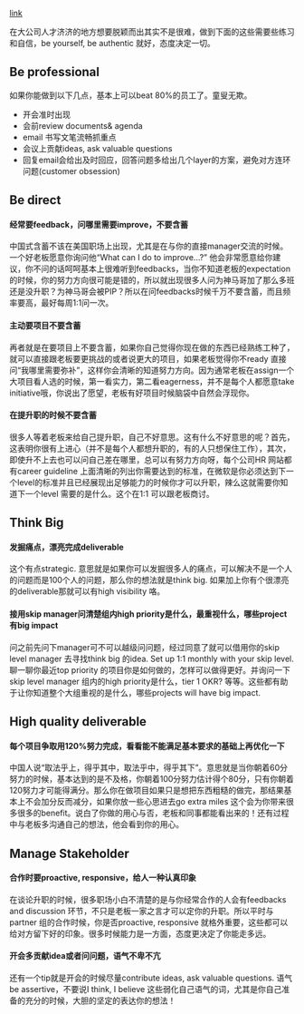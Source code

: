[link](https://www.1point3acres.com/bbs/thread-642372-1-1.html)

在大公司人才济济的地方想要脱颖而出其实不是很难，做到下面的这些需要些练习和自信，be yourself, be authentic 就好，态度决定一切。

## Be professional
如果你能做到以下几点，基本上可以beat 80%的员工了。童叟无欺。
- 开会准时出现
- 会前review documents& agenda
- email 书写文笔流畅抓重点
- 会议上贡献ideas, ask valuable questions
- 回复email会给出及时回应，回答问题多给出几个layer的方案，避免对方连环问题(customer obsession)

## Be direct
#### 经常要feedback，问哪里需要improve，不要含蓄
中国式含蓄不该在美国职场上出现，尤其是在与你的直接manager交流的时候。一个好老板愿意你询问他“What can I do to improve...?” 他会非常愿意给你建议，你不问的话呵呵基本上很难听到feedbacks，当你不知道老板的expectation 的时候，你的努力方向很可能是错的，所以就出现很多人问为神马哥加了那么多班还是没升职？为神马哥会被PIP？所以在问feedbacks时候千万不要含蓄，而且频率要高，最好每周1:1问一次。
#### 主动要项目不要含蓄
再者就是在要项目上不要含蓄，如果你自己觉得你现在做的东西已经熟练工种了，就可以直接跟老板要更挑战的或者说更大的项目，如果老板觉得你不ready 直接问“我哪里需要弥补”，这样你会清晰的知道努力方向。因为通常老板在assign一个大项目看人选的时候，第一看实力，第二看eagerness，并不是每个人都愿意take initiative哦，你说出了愿望，老板有好项目时候脑袋中自然会浮现你。
#### 在提升职的时候不要含蓄
很多人等着老板来给自己提升职，自己不好意思。这有什么不好意思的呢？首先，这表明你很有上进心（并不是每个人都想升职的，有的人只想保住工作），其次，即使升不上去也可以问自己差在哪里，总可以有努力方向呀，每个公司HR 网站都有career guideline 上面清晰的列出你需要达到的标准，在微软是你必须达到下一个level的标准并且已经展现出足够能力的时候你才可以升职，辣么这就需要你知道下一个level 需要的是什么。这个在1:1 可以跟老板商讨。

## Think Big
#### 发掘痛点，漂亮完成deliverable
这个有点strategic. 意思就是如果你可以发掘很多人的痛点，可以解决不是一个人的问题而是100个人的问题，那么你的想法就是think big. 如果加上你有个很漂亮的deliverable那就可以有high visibility 咯。
#### 接用skip manager问清楚组内high priority是什么，最重视什么，哪些project有big impact
问之前先问下manager可不可以越级问问题，经过同意了就可以借用你的skip level manager 去寻找think big 的idea. Set up 1:1 monthly with your skip level. 聊一聊你最近top priority 的项目你是如何做的，怎样可以做得更好。并询问一下skip level manager 组内的high priority是什么，tier 1 OKR? 等等。这些都有助于让你知道整个大组重视的是什么，哪些projects will have big impact.

## High quality deliverable
#### 每个项目争取用120%努力完成，看看能不能满足基本要求的基础上再优化一下
中国人说“取法乎上，得乎其中，取法乎中，得乎其下”。意思就是当你朝着60分努力的时候，基本达到的是不及格，你朝着100分努力估计得个80分，只有你朝着120努力才可能得满分。那么你在做项目如果只是想把东西粗糙的做完，那结果基本上不会加分反而减分，如果你放一些心思进去go extra miles 这个会为你带来很多很多的benefit。说白了你做的用心与否，老板和同事都能看出来的！还有过程中与老板多沟通自己的想法，他会看到你的用心。

## Manage Stakeholder
#### 合作时要proactive, responsive，给人一种认真印象
在谈论升职的时候，很多职场小白不清楚的是与你经常合作的人会有feedbacks and discussion 环节，不只是老板一家之言才可以定你的升职。所以平时与partner 组的合作时候，你是否proactive, responsive 就格外重要，这些都可以给对方留下好的印象。很多时候能力是一方面，态度更决定了你能走多远。
#### 开会多贡献idea或者问问题，语气不卑不亢
还有一个tip就是开会的时候尽量contribute ideas, ask valuable questions. 语气be assertive，不要说I think, I believe 这些弱化自己语气的词，尤其是你自己准备的充分的时候，大胆的坚定的表达你的想法！
